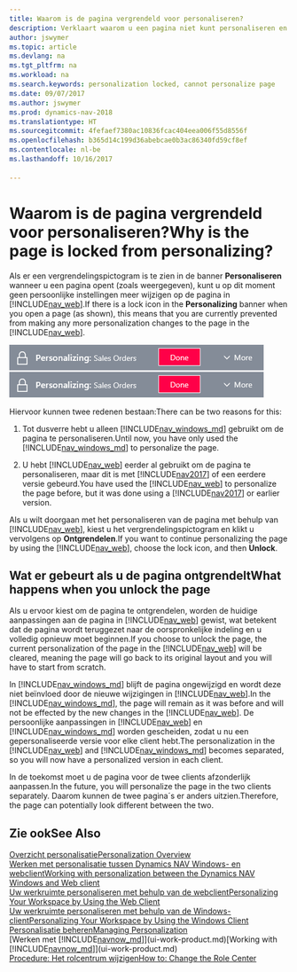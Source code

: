 ```yaml
---
title: Waarom is de pagina vergrendeld voor personaliseren?
description: Verklaart waarom u een pagina niet kunt personaliseren en wat u kunt doen om deze te ontgrendelen zodat u de pagina wel kunt personaliseren.
author: jswymer
ms.topic: article
ms.devlang: na
ms.tgt_pltfrm: na
ms.workload: na
ms.search.keywords: personalization locked, cannot personalize page
ms.date: 09/07/2017
ms.author: jswymer
ms.prod: dynamics-nav-2018
ms.translationtype: HT
ms.sourcegitcommit: 4fefaef7380ac10836fcac404eea006f55d8556f
ms.openlocfilehash: b365d14c199d36abebcae0b3ac86340fd59cf8ef
ms.contentlocale: nl-be
ms.lasthandoff: 10/16/2017

---
```

# <a name="why-is-the-page-is-locked-from-personalizing"></a><span data-ttu-id="65c42-103">Waarom is de pagina vergrendeld voor personaliseren?</span><span class="sxs-lookup"><span data-stu-id="65c42-103">Why is the page is locked from personalizing?</span></span>
<span data-ttu-id="65c42-104">Als er een vergrendelingspictogram is te zien in de banner **Personaliseren** wanneer u een pagina opent (zoals weergegeven), kunt u op dit moment geen persoonlijke instellingen meer wijzigen op de pagina in [!INCLUDE[nav_web](includes/nav_web_md.md)].</span><span class="sxs-lookup"><span data-stu-id="65c42-104">If there is a lock icon in the **Personalizing** banner when you open a page (as shown), this means that you are currently prevented from making any more personalization changes to the page in the [!INCLUDE[nav_web](includes/nav_web_md.md)].</span></span>

<span data-ttu-id="65c42-105">![Personaliseringsvergrendeling](media/personalization-locked.png "Personaliseringsvergrendeling")</span><span class="sxs-lookup"><span data-stu-id="65c42-105">![Personalize Lock](media/personalization-locked.png "Personalize lock")</span></span>

<span data-ttu-id="65c42-106">Hiervoor kunnen twee redenen bestaan:</span><span class="sxs-lookup"><span data-stu-id="65c42-106">There can be two reasons for this:</span></span>
1.  <span data-ttu-id="65c42-107">Tot dusverre hebt u alleen [!INCLUDE[nav_windows_md](includes/nav_windows_md.md)] gebruikt om de pagina te personaliseren.</span><span class="sxs-lookup"><span data-stu-id="65c42-107">Until now, you have only used the [!INCLUDE[nav_windows_md](includes/nav_windows_md.md)] to personalize the page.</span></span>

2. <span data-ttu-id="65c42-108">U hebt [!INCLUDE[nav_web](includes/nav_web_md.md)] eerder al gebruikt om de pagina te personaliseren, maar dit is met [!INCLUDE[nav2017](includes/nav2017.md)] of een eerdere versie gebeurd.</span><span class="sxs-lookup"><span data-stu-id="65c42-108">You have used the [!INCLUDE[nav_web](includes/nav_web_md.md)] to personalize the page before, but it was done using a [!INCLUDE[nav2017](includes/nav2017.md)] or earlier version.</span></span>   

<span data-ttu-id="65c42-109">Als u wilt doorgaan met het personaliseren van de pagina met behulp van [!INCLUDE[nav_web](includes/nav_web_md.md)], kiest u het vergrendelingspictogram en klikt u vervolgens op **Ontgrendelen**.</span><span class="sxs-lookup"><span data-stu-id="65c42-109">If you want to continue personalizing the page by using the [!INCLUDE[nav_web](includes/nav_web_md.md)], choose the lock icon, and then **Unlock**.</span></span>

## <a name="what-happens-when-you-unlock-the-page"></a><span data-ttu-id="65c42-110">Wat er gebeurt als u de pagina ontgrendelt</span><span class="sxs-lookup"><span data-stu-id="65c42-110">What happens when you unlock the page</span></span>
<span data-ttu-id="65c42-111">Als u ervoor kiest om de pagina te ontgrendelen, worden de huidige aanpassingen aan de pagina in [!INCLUDE[nav_web](includes/nav_web_md.md)] gewist, wat betekent dat de pagina wordt teruggezet naar de oorspronkelijke indeling en u volledig opnieuw moet beginnen.</span><span class="sxs-lookup"><span data-stu-id="65c42-111">If you choose to unlock the page, the current personalization of the page in the [!INCLUDE[nav_web](includes/nav_web_md.md)] will be cleared, meaning the page will go back to its original layout and you will have to start from scratch.</span></span>

<span data-ttu-id="65c42-112">In [!INCLUDE[nav_windows_md](includes/nav_windows_md.md)] blijft de pagina ongewijzigd en wordt deze niet beïnvloed door de nieuwe wijzigingen in [!INCLUDE[nav_web](includes/nav_web_md.md)].</span><span class="sxs-lookup"><span data-stu-id="65c42-112">In the [!INCLUDE[nav_windows_md](includes/nav_windows_md.md)], the page will remain as it was before and will not be effected by the new changes in the [!INCLUDE[nav_web](includes/nav_web_md.md)].</span></span> <span data-ttu-id="65c42-113">De persoonlijke aanpassingen in [!INCLUDE[nav_web](includes/nav_web_md.md)] en [!INCLUDE[nav_windows_md](includes/nav_windows_md.md)] worden gescheiden, zodat u nu een gepersonaliseerde versie voor elke client hebt.</span><span class="sxs-lookup"><span data-stu-id="65c42-113">The personalization in the [!INCLUDE[nav_web](includes/nav_web_md.md)] and [!INCLUDE[nav_windows_md](includes/nav_windows_md.md)] becomes separated, so you will now have a personalized version in each client.</span></span> 

<span data-ttu-id="65c42-114">In de toekomst moet u de pagina voor de twee clients afzonderlijk aanpassen.</span><span class="sxs-lookup"><span data-stu-id="65c42-114">In the future, you will personalize the page in the two clients separately.</span></span> <span data-ttu-id="65c42-115">Daarom kunnen de twee pagina´s er anders uitzien.</span><span class="sxs-lookup"><span data-stu-id="65c42-115">Therefore, the page can potentially look different between the two.</span></span>

## <a name="see-also"></a><span data-ttu-id="65c42-116">Zie ook</span><span class="sxs-lookup"><span data-stu-id="65c42-116">See Also</span></span>
[<span data-ttu-id="65c42-117">Overzicht personalisatie</span><span class="sxs-lookup"><span data-stu-id="65c42-117">Personalization Overview</span></span>](ui-personalization-overview.md)  
[<span data-ttu-id="65c42-118">Werken met personalisatie tussen Dynamics NAV Windows- en webclient</span><span class="sxs-lookup"><span data-stu-id="65c42-118">Working with personalization between the Dynamics NAV Windows and Web client</span></span>](ui-personalization-overview.md#PersonalizationWinWeb)  
[<span data-ttu-id="65c42-119">Uw werkruimte personaliseren met behulp van de webclient</span><span class="sxs-lookup"><span data-stu-id="65c42-119">Personalizing Your Workspace by Using the Web Client</span></span>](ui-personalization-user.md)  
[<span data-ttu-id="65c42-120">Uw werkruimte personaliseren met behulp van de Windows-client</span><span class="sxs-lookup"><span data-stu-id="65c42-120">Personalizing Your Workspace by Using the Windows Client</span></span>](ui-personalization-windows-client.md)  
[<span data-ttu-id="65c42-121">Personalisatie beheren</span><span class="sxs-lookup"><span data-stu-id="65c42-121">Managing Personalization</span></span>](ui-personalization-manage.md)  
<span data-ttu-id="65c42-122">[Werken met [!INCLUDE[navnow_md](includes/navnow_md.md)]](ui-work-product.md)</span><span class="sxs-lookup"><span data-stu-id="65c42-122">[Working with [!INCLUDE[navnow_md](includes/navnow_md.md)]](ui-work-product.md)</span></span>  
[<span data-ttu-id="65c42-123">Procedure: Het rolcentrum wijzigen</span><span class="sxs-lookup"><span data-stu-id="65c42-123">How to: Change the Role Center</span></span>](change-role.md)  

